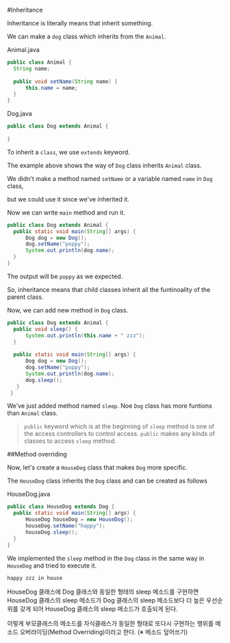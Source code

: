 #Inheritance

Inheritance is literally means that inherit something.

We can make a ```dog``` class which inherits from the ```Animal```.

Animal.java
```java
public class Animal {
  String name;
  
  public void setName(String name) {
      this.name = name;
  }
}
```

Dog.java
```java
public class Dog extends Animal {
  
}
```

To inherit a ```class```, we use ```extends``` keyword.

The example above shows the way of ```Dog``` class inherits ```Animal``` class.

We didn't make a method named ```setName``` or a variable named ```name``` in ```Dog``` class,

but we could use it since we've inherited it.

Now we can write ```main``` method and run it.

```java
public class Dog extends Animal {
  public static void main(String[] args) {
      Dog dog = new Dog();
      dog.setName("poppy");
      System.out.println(dog.name);
  }
}
```

The output will be ```poppy``` as we expected.

So, inheritance means that child classes inherit all the funtinoality of the parent class.

Now, we can add new method in ```Dog``` class.

```java
public class Dog extends Animal {
  public void sleep() {
      System.out.println(this.name + " zzz");
  }
  
  public static void main(String[] args) {
      Dog dog = new Dog();
      dog.setName("poppy");
      System.out.println(dog.name);
      dog.sleep();
   }
 }
 ```
 
 We've just added method named ```sleep```. Noe ```Dog``` class has more funtions than ```Animal``` class.
 
 >```public``` keyword which is at the beginning of ```sleep``` method is one of the access controllers to control access.
 >```public``` makes any kinds of classes to access ```sleep``` method.
 
##Method overriding

Now, let's create a ```HouseDog``` class that makes ```Dog``` more specific.

The ```HouseDog``` class inherits the ```Dog``` class and can be created as follows

HouseDog.java
```java
public class HouseDog extends Dog {
  public static void main(String[] args) {
      HouseDog houseDog = new HouseDog();
      houseDog.setName("happy");
      houseDog.sleep();
  }
}
```

We implemented the ```sleep``` method in the ```Dog``` class in the same way in ```HouseDog``` and tried to execute it.

```happy zzz in house```






HouseDog 클래스에 Dog 클래스와 동일한 형태의 sleep 메소드를 구현하면 HouseDog 클래스의 sleep 메소드가 Dog 클래스의 sleep 메소드보다 더 높은 우선순위를 갖게 되어 HouseDog 클래스의 sleep 메소드가 호출되게 된다.

이렇게 부모클래스의 메소드를 자식클래스가 동일한 형태로 또다시 구현하는 행위를 메소드 오버라이딩(Method Overriding)이라고 한다. (※ 메소드 덮어쓰기)

